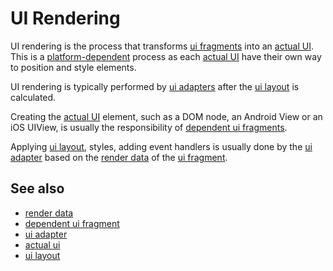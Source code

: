 # UI Rendering

UI rendering is the process that transforms [ui fragments](def://) into an [actual UI](def://). This is a 
[platform-dependent](def://) process as each [actual UI](def://) have their own way to position and style elements.

UI rendering is typically performed by [ui adapters](def://) after the [ui layout](def://) is calculated.

Creating the [actual UI](def://) element, such as a DOM node, an Android View or an iOS UIView, is
usually the responsibility of [dependent ui fragments](def://). 

Applying [ui layout](def://), styles, adding event handlers is usually done by the [ui adapter](def://) based 
on the [render data](def://) of the [ui fragment](def://).

## See also

- [render data](def://)
- [dependent ui fragment](def://)
- [ui adapter](def://)
- [actual ui](def://)
- [ui layout](def://)